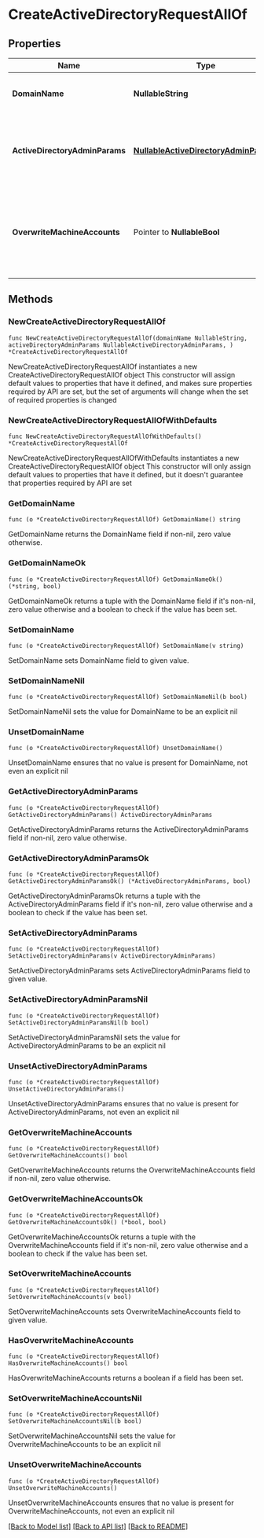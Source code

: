 # CreateActiveDirectoryRequestAllOf

## Properties

Name | Type | Description | Notes
------------ | ------------- | ------------- | -------------
**DomainName** | **NullableString** | Specifies the domain name of the Active Directory. | 
**ActiveDirectoryAdminParams** | [**NullableActiveDirectoryAdminParams**](ActiveDirectoryAdminParams.md) | Specifies the params of a user with administrative privilege of this Active Directory. | 
**OverwriteMachineAccounts** | Pointer to **NullableBool** | Specifies if specified machine accounts should overwrite existing machine accounts. | [optional] 

## Methods

### NewCreateActiveDirectoryRequestAllOf

`func NewCreateActiveDirectoryRequestAllOf(domainName NullableString, activeDirectoryAdminParams NullableActiveDirectoryAdminParams, ) *CreateActiveDirectoryRequestAllOf`

NewCreateActiveDirectoryRequestAllOf instantiates a new CreateActiveDirectoryRequestAllOf object
This constructor will assign default values to properties that have it defined,
and makes sure properties required by API are set, but the set of arguments
will change when the set of required properties is changed

### NewCreateActiveDirectoryRequestAllOfWithDefaults

`func NewCreateActiveDirectoryRequestAllOfWithDefaults() *CreateActiveDirectoryRequestAllOf`

NewCreateActiveDirectoryRequestAllOfWithDefaults instantiates a new CreateActiveDirectoryRequestAllOf object
This constructor will only assign default values to properties that have it defined,
but it doesn't guarantee that properties required by API are set

### GetDomainName

`func (o *CreateActiveDirectoryRequestAllOf) GetDomainName() string`

GetDomainName returns the DomainName field if non-nil, zero value otherwise.

### GetDomainNameOk

`func (o *CreateActiveDirectoryRequestAllOf) GetDomainNameOk() (*string, bool)`

GetDomainNameOk returns a tuple with the DomainName field if it's non-nil, zero value otherwise
and a boolean to check if the value has been set.

### SetDomainName

`func (o *CreateActiveDirectoryRequestAllOf) SetDomainName(v string)`

SetDomainName sets DomainName field to given value.


### SetDomainNameNil

`func (o *CreateActiveDirectoryRequestAllOf) SetDomainNameNil(b bool)`

 SetDomainNameNil sets the value for DomainName to be an explicit nil

### UnsetDomainName
`func (o *CreateActiveDirectoryRequestAllOf) UnsetDomainName()`

UnsetDomainName ensures that no value is present for DomainName, not even an explicit nil
### GetActiveDirectoryAdminParams

`func (o *CreateActiveDirectoryRequestAllOf) GetActiveDirectoryAdminParams() ActiveDirectoryAdminParams`

GetActiveDirectoryAdminParams returns the ActiveDirectoryAdminParams field if non-nil, zero value otherwise.

### GetActiveDirectoryAdminParamsOk

`func (o *CreateActiveDirectoryRequestAllOf) GetActiveDirectoryAdminParamsOk() (*ActiveDirectoryAdminParams, bool)`

GetActiveDirectoryAdminParamsOk returns a tuple with the ActiveDirectoryAdminParams field if it's non-nil, zero value otherwise
and a boolean to check if the value has been set.

### SetActiveDirectoryAdminParams

`func (o *CreateActiveDirectoryRequestAllOf) SetActiveDirectoryAdminParams(v ActiveDirectoryAdminParams)`

SetActiveDirectoryAdminParams sets ActiveDirectoryAdminParams field to given value.


### SetActiveDirectoryAdminParamsNil

`func (o *CreateActiveDirectoryRequestAllOf) SetActiveDirectoryAdminParamsNil(b bool)`

 SetActiveDirectoryAdminParamsNil sets the value for ActiveDirectoryAdminParams to be an explicit nil

### UnsetActiveDirectoryAdminParams
`func (o *CreateActiveDirectoryRequestAllOf) UnsetActiveDirectoryAdminParams()`

UnsetActiveDirectoryAdminParams ensures that no value is present for ActiveDirectoryAdminParams, not even an explicit nil
### GetOverwriteMachineAccounts

`func (o *CreateActiveDirectoryRequestAllOf) GetOverwriteMachineAccounts() bool`

GetOverwriteMachineAccounts returns the OverwriteMachineAccounts field if non-nil, zero value otherwise.

### GetOverwriteMachineAccountsOk

`func (o *CreateActiveDirectoryRequestAllOf) GetOverwriteMachineAccountsOk() (*bool, bool)`

GetOverwriteMachineAccountsOk returns a tuple with the OverwriteMachineAccounts field if it's non-nil, zero value otherwise
and a boolean to check if the value has been set.

### SetOverwriteMachineAccounts

`func (o *CreateActiveDirectoryRequestAllOf) SetOverwriteMachineAccounts(v bool)`

SetOverwriteMachineAccounts sets OverwriteMachineAccounts field to given value.

### HasOverwriteMachineAccounts

`func (o *CreateActiveDirectoryRequestAllOf) HasOverwriteMachineAccounts() bool`

HasOverwriteMachineAccounts returns a boolean if a field has been set.

### SetOverwriteMachineAccountsNil

`func (o *CreateActiveDirectoryRequestAllOf) SetOverwriteMachineAccountsNil(b bool)`

 SetOverwriteMachineAccountsNil sets the value for OverwriteMachineAccounts to be an explicit nil

### UnsetOverwriteMachineAccounts
`func (o *CreateActiveDirectoryRequestAllOf) UnsetOverwriteMachineAccounts()`

UnsetOverwriteMachineAccounts ensures that no value is present for OverwriteMachineAccounts, not even an explicit nil

[[Back to Model list]](../README.md#documentation-for-models) [[Back to API list]](../README.md#documentation-for-api-endpoints) [[Back to README]](../README.md)


